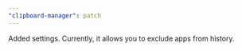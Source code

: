 ```yaml
---
"clipboard-manager": patch
---
```


Added settings. Currently, it allows you to exclude apps from history.
